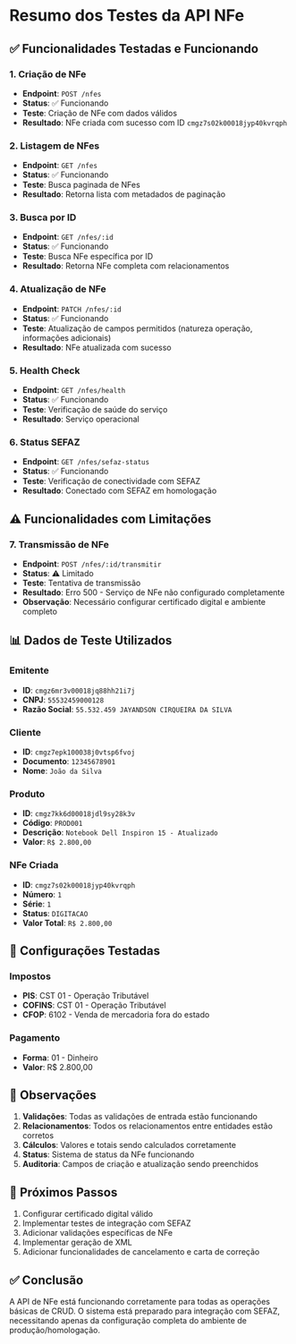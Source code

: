 # Resumo dos Testes da API NFe

## ✅ Funcionalidades Testadas e Funcionando

### 1. Criação de NFe
- **Endpoint**: `POST /nfes`
- **Status**: ✅ Funcionando
- **Teste**: Criação de NFe com dados válidos
- **Resultado**: NFe criada com sucesso com ID `cmgz7s02k00018jyp40kvrqph`

### 2. Listagem de NFes
- **Endpoint**: `GET /nfes`
- **Status**: ✅ Funcionando
- **Teste**: Busca paginada de NFes
- **Resultado**: Retorna lista com metadados de paginação

### 3. Busca por ID
- **Endpoint**: `GET /nfes/:id`
- **Status**: ✅ Funcionando
- **Teste**: Busca NFe específica por ID
- **Resultado**: Retorna NFe completa com relacionamentos

### 4. Atualização de NFe
- **Endpoint**: `PATCH /nfes/:id`
- **Status**: ✅ Funcionando
- **Teste**: Atualização de campos permitidos (natureza operação, informações adicionais)
- **Resultado**: NFe atualizada com sucesso

### 5. Health Check
- **Endpoint**: `GET /nfes/health`
- **Status**: ✅ Funcionando
- **Teste**: Verificação de saúde do serviço
- **Resultado**: Serviço operacional

### 6. Status SEFAZ
- **Endpoint**: `GET /nfes/sefaz-status`
- **Status**: ✅ Funcionando
- **Teste**: Verificação de conectividade com SEFAZ
- **Resultado**: Conectado com SEFAZ em homologação

## ⚠️ Funcionalidades com Limitações

### 7. Transmissão de NFe
- **Endpoint**: `POST /nfes/:id/transmitir`
- **Status**: ⚠️ Limitado
- **Teste**: Tentativa de transmissão
- **Resultado**: Erro 500 - Serviço de NFe não configurado completamente
- **Observação**: Necessário configurar certificado digital e ambiente completo

## 📊 Dados de Teste Utilizados

### Emitente
- **ID**: `cmgz6mr3v00018jq88hh21i7j`
- **CNPJ**: `55532459000128`
- **Razão Social**: `55.532.459 JAYANDSON CIRQUEIRA DA SILVA`

### Cliente
- **ID**: `cmgz7epk100038j0vtsp6fvoj`
- **Documento**: `12345678901`
- **Nome**: `João da Silva`

### Produto
- **ID**: `cmgz7kk6d00018jdl9sy28k3v`
- **Código**: `PROD001`
- **Descrição**: `Notebook Dell Inspiron 15 - Atualizado`
- **Valor**: `R$ 2.800,00`

### NFe Criada
- **ID**: `cmgz7s02k00018jyp40kvrqph`
- **Número**: `1`
- **Série**: `1`
- **Status**: `DIGITACAO`
- **Valor Total**: `R$ 2.800,00`

## 🔧 Configurações Testadas

### Impostos
- **PIS**: CST 01 - Operação Tributável
- **COFINS**: CST 01 - Operação Tributável
- **CFOP**: 6102 - Venda de mercadoria fora do estado

### Pagamento
- **Forma**: 01 - Dinheiro
- **Valor**: R$ 2.800,00

## 📝 Observações

1. **Validações**: Todas as validações de entrada estão funcionando
2. **Relacionamentos**: Todos os relacionamentos entre entidades estão corretos
3. **Cálculos**: Valores e totais sendo calculados corretamente
4. **Status**: Sistema de status da NFe funcionando
5. **Auditoria**: Campos de criação e atualização sendo preenchidos

## 🚀 Próximos Passos

1. Configurar certificado digital válido
2. Implementar testes de integração com SEFAZ
3. Adicionar validações específicas de NFe
4. Implementar geração de XML
5. Adicionar funcionalidades de cancelamento e carta de correção

## ✅ Conclusão

A API de NFe está funcionando corretamente para todas as operações básicas de CRUD. O sistema está preparado para integração com SEFAZ, necessitando apenas da configuração completa do ambiente de produção/homologação.
